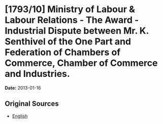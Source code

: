 # [1793/10] Ministry of Labour & Labour Relations - The Award - Industrial Dispute between Mr. K. Senthivel of the One Part and Federation of Chambers of Commerce, Chamber of Commerce and Industries.

**Date:** 2013-01-16

## Original Sources

- [English](https://documents.gov.lk/view/extra-gazettes/2013/1/1793-10_E.pdf)
